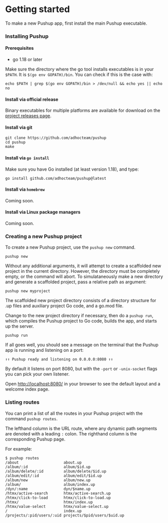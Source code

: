 # Getting started

To make a new Pushup app, first install the main Pushup executable.

### Installing Pushup

#### Prerequisites

-   go 1.18 or later

Make sure the directory where the go tool installs executables is in your
`$PATH`. It is `$(go env GOPATH)/bin`. You can check if this is the case with:

```shell
echo $PATH | grep $(go env GOPATH)/bin > /dev/null && echo yes || echo no
```

#### Install via official release

Binary executables for multiple platforms are available for download on the
[project releases page](https://github.com/adhocteam/pushup/releases).

#### Install via git

```shell
git clone https://github.com/adhocteam/pushup
cd pushup
make
```

#### Install via `go install`

Make sure you have Go installed (at least version 1.18), and type:

```shell
go install github.com/adhocteam/pushup@latest
```

#### Install via `homebrew`

Coming soon.

#### Install via Linux package managers

Coming soon.

### Creating a new Pushup project

To create a new Pushup project, use the `pushup new` command.

```shell
pushup new
```

Without any additional arguments, it will attempt to create a scaffolded new
project in the current directory. However, the directory must be completely
empty, or the command will abort. To simulataneously make a new directory
and generate a scaffolded project, pass a relative path as argument:

```shell
pushup new myproject
```

The scaffolded new project directory consists of a directory structure for
.up files and auxiliary project Go code, and a go.mod file.

Change to the new project directory if necessary, then do a `pushup run`,
which compiles the Pushup project to Go code, builds the app, and starts up
the server.

```shell
pushup run
```

If all goes well, you should see a message on the terminal that the Pushup app
is running and listening on a port:

```
↑↑ Pushup ready and listening on 0.0.0.0:8080 ↑↑
```

By default it listens on port 8080, but with the `-port` or `-unix-socket`
flags you can pick your own listener.

Open [http://localhost:8080/](http://localhost:8080/) in your browser to see
the default layout and a welcome index page.

### Listing routes

You can print a list of all the routes in your Pushup project with the command
`pushup routes`.

The lefthand column is the URL route, where any dynamic path segments are
denoted with a leading `:` colon. The righthand column is the corresponding
Pushup page.

For example:

```shell
$ pushup routes
/about                    about.up
/album/:id                album/$id.up
/album/delete/:id         album/delete/$id.up
/album/edit/:id           album/edit/$id.up
/album/new                album/new.up
/album/                   album/index.up
/dyn/:name                dyn/$name.up
/htmx/active-search       htmx/active-search.up
/htmx/click-to-load       htmx/click-to-load.up
/htmx/                    htmx/index.up
/htmx/value-select        htmx/value-select.up
/                         index.up
/projects/:pid/users/:uid projects/$pid/users/$uid.up
```
